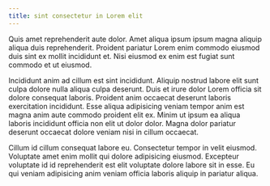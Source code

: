 ```yaml
---
title: sint consectetur in Lorem elit
---
```


Quis amet reprehenderit aute dolor. Amet aliqua ipsum ipsum magna aliquip aliqua duis reprehenderit. Proident pariatur Lorem enim commodo eiusmod duis sint ex mollit incididunt et. Nisi eiusmod ex enim est fugiat sunt commodo et ut eiusmod.

Incididunt anim ad cillum est sint incididunt. Aliquip nostrud labore elit sunt culpa dolore nulla aliqua culpa deserunt. Duis et irure dolor Lorem officia sit dolore consequat laboris. Proident anim occaecat deserunt laboris exercitation incididunt. Esse aliqua adipisicing veniam tempor anim est magna anim aute commodo proident elit ex. Minim ut ipsum ea aliqua laboris incididunt officia non elit ut dolor dolor. Magna dolor pariatur deserunt occaecat dolore veniam nisi in cillum occaecat.

Cillum id cillum consequat labore eu. Consectetur tempor in velit eiusmod. Voluptate amet enim mollit qui dolore adipisicing eiusmod. Excepteur voluptate id id reprehenderit est elit voluptate dolore labore sit in esse. Eu qui veniam adipisicing anim veniam officia laboris aliquip in pariatur aliqua.